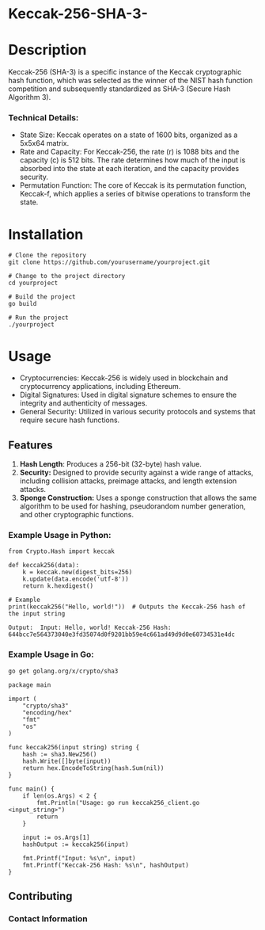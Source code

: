 # Keccak-256-SHA-3-

# Description
Keccak-256 (SHA-3) is a specific instance of the Keccak cryptographic hash function, which was selected as the winner of the NIST hash function competition and subsequently standardized as SHA-3 (Secure Hash Algorithm 3).

### Technical Details:
- State Size: Keccak operates on a state of 1600 bits, organized as a 5x5x64 matrix.
- Rate and Capacity: For Keccak-256, the rate (r) is 1088 bits and the capacity (c) is 512 bits. The rate determines how much of the input is absorbed into the state at each iteration, and the capacity provides security.
- Permutation Function: The core of Keccak is its permutation function, Keccak-f, which applies a series of bitwise operations to transform the state.


# Installation
```
# Clone the repository
git clone https://github.com/yourusername/yourproject.git

# Change to the project directory
cd yourproject

# Build the project
go build

# Run the project
./yourproject
```

# Usage
- Cryptocurrencies: Keccak-256 is widely used in blockchain and cryptocurrency applications, including Ethereum.
- Digital Signatures: Used in digital signature schemes to ensure the integrity and authenticity of messages.
- General Security: Utilized in various security protocols and systems that require secure hash functions.

## Features
1.	**Hash Length**: Produces a 256-bit (32-byte) hash value.
2.	**Security:** Designed to provide security against a wide range of attacks, including collision attacks, preimage attacks, and length extension attacks.
3.	**Sponge Construction:** Uses a sponge construction that allows the same algorithm to be used for hashing, pseudorandom number generation, and other cryptographic functions.

### Example Usage in Python:
```
from Crypto.Hash import keccak

def keccak256(data):
    k = keccak.new(digest_bits=256)
    k.update(data.encode('utf-8'))
    return k.hexdigest()

# Example
print(keccak256("Hello, world!"))  # Outputs the Keccak-256 hash of the input string
```
``
Output: 
    Input: Hello, world!
    Keccak-256 Hash: 644bcc7e564373040e3fd35074d0f9201bb59e4c661ad49d9d0e60734531e4dc
``
### Example Usage in Go:
``
go get golang.org/x/crypto/sha3
``

```
package main

import (
	"crypto/sha3"
	"encoding/hex"
	"fmt"
	"os"
)

func keccak256(input string) string {
	hash := sha3.New256()
	hash.Write([]byte(input))
	return hex.EncodeToString(hash.Sum(nil))
}

func main() {
	if len(os.Args) < 2 {
		fmt.Println("Usage: go run keccak256_client.go <input_string>")
		return
	}

	input := os.Args[1]
	hashOutput := keccak256(input)

	fmt.Printf("Input: %s\n", input)
	fmt.Printf("Keccak-256 Hash: %s\n", hashOutput)
}
```

## Contributing


### Contact Information
